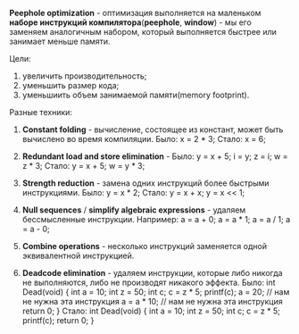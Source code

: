 **Peephole optimization** - оптимизация выполняется на маленьком **наборе инструкций компилятора**(**peephole**, **window**) - мы его заменяем аналогичным набором, который выполняется быстрее или занимает меньше памяти.

Цели:
1) увеличить производительность;
2) уменьшить размер кода;
3) уменьшиить объем занимаемой памяти(memory footprint).

Разные техники:

1) **Constant folding** - вычисление, состоящее из констант, может быть вычислено во время компиляции.
   Было: x = 2 * 3;
   Стало: x = 6;

2) **Redundant load and store elimination** -
   Было: y = x + 5;
         i = y;
         z = i;
         w = z * 3;
   Стало: y = x + 5;
          w = y * 3;

3) **Strength reduction** - замена одних инструкций более быстрыми инструкциями.
   Было: y = x * 2;
   Стало: y = x + x; y = x << 1;

4) **Null sequences** / **simplify algebraic expressions** - удаляем бессмысленные инструкции.
   Например:
     a = a + 0;
     a = a * 1;
     a = a / 1;
     a = a - 0;

5) **Combine operations** - несколько инструкций заменяется одной эквивалентной инструкцией.

6) **Deadcode elimination** - удаляем инструкции, которые либо никогда не выполняются, либо не производят никакого эффекта.
   Было:
     int Dead(void) {
       int a = 10;
       int z = 50;
       int c;
       c = z * 5;
       printf(c);
       a = 20;      // нам не нужна эта инструкция
       a = a * 10;  // нам не нужна эта инструкция
       return 0;
     }
   Стало:
     int Dead(void) {
       int a = 10;
       int z = 50;
       int c;
       c = z * 5;
       printf(c);
       return 0;
     }
     
   
